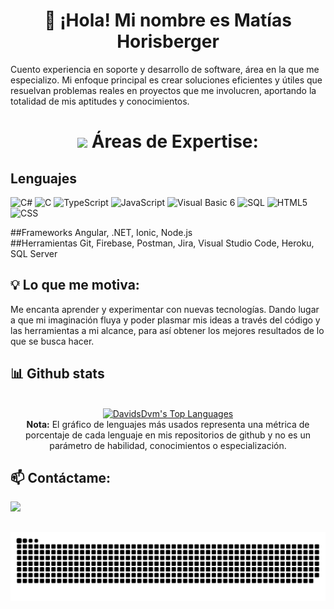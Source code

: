 <h1 align='center'>👋 ¡Hola! Mi nombre es Matías Horisberger</h1>

Cuento experiencia en soporte y desarrollo de software, área en la que me especializo. Mi enfoque principal es crear soluciones eficientes y útiles que resuelvan problemas reales en proyectos que me involucren, aportando la totalidad de mis aptitudes y conocimientos.

<h1 align='center'><img align="center" src="https://media2.giphy.com/media/QssGEmpkyEOhBCb7e1/giphy.gif?cid=ecf05e47a0n3gi1bfqntqmob8g9aid1oyj2wr3ds3mg700bl&rid=giphy.gif" width ="35"/>  Áreas de Expertise:</h1>

## Lenguajes 
![C#](https://img.shields.io/badge/sharp-%50338f.svg?style=for-the-badge&logo=sharp&logoColor=white)
![C](https://img.shields.io/badge/C-%3d19cf.svg?style=for-the-badge&logo=C&logoColor=white)
![TypeScript](https://img.shields.io/badge/TypeScript-%23E34F26.svg?style=for-the-badge&logo=TypeScript&logoColor=white)
![JavaScript](https://img.shields.io/badge/JavaScript-%23E34F26.svg?style=for-the-badge&logo=JavaScript&logoColor=white)
![Visual Basic 6](https://img.shields.io/badge/v-%23E34F26.svg?style=for-the-badge&logo=v&logoColor=white)
![SQL](https://img.shields.io/badge/mysql-%23E34F26.svg?style=for-the-badge&logo=mysql&logoColor=white)
![HTML5](https://img.shields.io/badge/html5-%23E34F26.svg?style=for-the-badge&logo=html5&logoColor=white)
![CSS](https://img.shields.io/badge/css3-%23E34F26.svg?style=for-the-badge&logo=css3&logoColor=white)

##Frameworks 
Angular, .NET, Ionic, Node.js<br>
##Herramientas
Git, Firebase, Postman, Jira, Visual Studio Code, Heroku, SQL Server<br>

## 💡 Lo que me motiva:
Me encanta aprender y experimentar con nuevas tecnologías. Dando lugar a que mi imaginación fluya y poder plasmar mis ideas a través del código y las herramientas a mi alcance, para así obtener los mejores resultados de lo que se busca hacer.


## 📊 Github stats

<!-- Bassed on: https://github.com/anuraghazra/github-readme-stats -->
<p align="center">
  <br/>
  <a href="https://github.com/anuraghazra/github-readme-stats"><img alt="DavidsDvm's Top Languages" src="https://github-readme-stats.vercel.app/api/top-langs/?username=matigthb&langs_count=8&layout=compact&theme=react&bg_color=310669&title_color=7a2858&icon_color=7a2858&show_icons=true&border_color=7a2858&border_radius=15" height="192px"/></a>
  <br/>
  <b>Nota:</b> El gráfico de lenguajes más usados representa una métrica de porcentaje de cada lenguaje en mis repositorios de github y no es un parámetro de habilidad, conocimientos o especialización. 
</p>


## 📫 Contáctame:

<a href="https://www.linkedin.com/in/matias-horisberger">
  <img src="https://img.shields.io/badge/linkedin-310669?&style=for-the-badge&logo=linkedin&logoColor=black">
</a>

##

![snake gif](https://github.com/Lucca7r/Lucca7r/blob/output/github-contribution-grid-snake-dark.svg)
